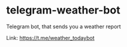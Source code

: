 # telegram-weather-bot

Telegram bot, that sends you a weather report

Link: https://t.me/weather_todaybot
